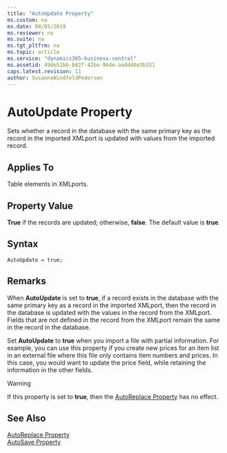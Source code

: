 ```yaml
---
title: "AutoUpdate Property"
ms.custom: na
ms.date: 04/01/2019
ms.reviewer: na
ms.suite: na
ms.tgt_pltfrm: na
ms.topic: article
ms.service: "dynamics365-business-central"
ms.assetid: 49de51bb-b82f-42be-964e-aadd40e3b331
caps.latest.revision: 11
author: SusanneWindfeldPedersen
---
```


# AutoUpdate Property
Sets whether a record in the database with the same primary key as the record in the imported XMLport is updated with values from the imported record.  

## Applies To  
Table elements in XMLports.  

## Property Value  
 **True** if the records are updated; otherwise, **false**. The default value is **true**.  

## Syntax
```
AutoUpdate = true;
```

## Remarks  
When **AutoUpdate** is set to **true**, if a record exists in the database with the same primary key as a record in the imported XMLport, then the record in the database is updated with the values in the record from the XMLport. Fields that are not defined in the record from the XMLport remain the same in the record in the database.  

Set **AutoUpdate** to **true** when you import a file with partial information. For example, you can use this property if you create new prices for an item list in an external file where this file only contains item numbers and prices. In this case, you would want to update the price field, while retaining the information in the other fields.  

> [!WARNING]  
> If this property is set to **true**, then the [AutoReplace Property](devenv-autoreplace-property.md) has no effect.  

## See Also  
[AutoReplace Property](devenv-autoReplace-property.md)   
[AutoSave Property](devenv-autosave-property.md)
